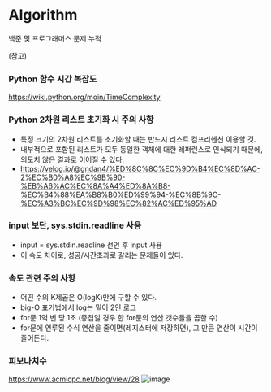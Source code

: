 # Algorithm
백준 및 프로그래머스 문제 누적



(참고)
### Python 함수 시간 복잡도
https://wiki.python.org/moin/TimeComplexity

### Python 2차원 리스트 초기화 시 주의 사항
- 특정 크기의 2차원 리스트를 초기화할 때는 반드시 리스트 컴프리헨션 이용할 것.
- 내부적으로 포함된 리스트가 모두 동일한 객체에 대한 레퍼런스로 인식되기 때문에, 의도치 않은 결과로 이어질 수 있다.
- https://velog.io/@gndan4/%ED%8C%8C%EC%9D%B4%EC%8D%AC-2%EC%B0%A8%EC%9B%90-%EB%A6%AC%EC%8A%A4%ED%8A%B8-%EC%B4%88%EA%B8%B0%ED%99%94-%EC%8B%9C-%EC%A3%BC%EC%9D%98%EC%82%AC%ED%95%AD

### input 보단, sys.stdin.readline 사용
- input = sys.stdin.readline 선언 후 input 사용
- 이 속도 차이로, 성공/시간초과로 갈리는 문제들이 있다.


### 속도 관련 주의 사항

- 어떤 수의 K제곱은 O(logK)만에 구할 수 있다.
- big-O 표기법에서 log는 밑이 2인 로그
- for문 1억 번 당 1초 (중첩일 경우 한 for문의 연산 갯수들을 곱한 수)
- for문에 연루된 수식 연산을 줄이면(레지스터에 저장하면), 그 만큼 연산이 시간이 줄어든다.


### 피보나치수
https://www.acmicpc.net/blog/view/28
![image](https://user-images.githubusercontent.com/39516757/160544006-fd13c72e-ae58-41eb-9869-4367420fa30a.png)
